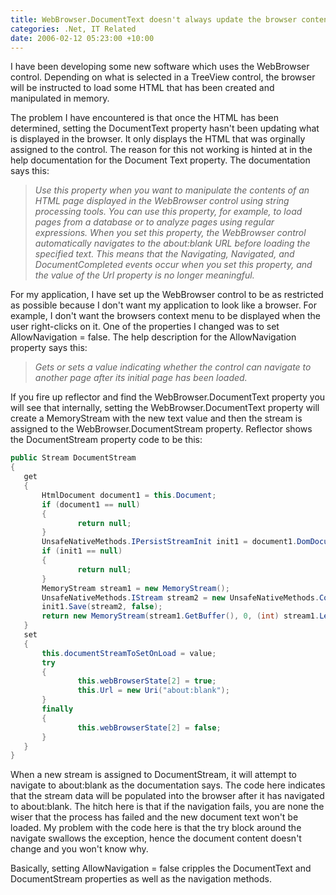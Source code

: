 ```yaml
---
title: WebBrowser.DocumentText doesn't always update the browser contents
categories: .Net, IT Related
date: 2006-02-12 05:23:00 +10:00
---
```


I have been developing some new software which uses the WebBrowser control. Depending on what is selected in a TreeView control, the browser will be instructed to load some HTML that has been created and manipulated in memory. 

The problem I have encountered is that once the HTML has been determined, setting the DocumentText property hasn't been updating what is displayed in the browser. It only displays the HTML that was orginally assigned to the control. The reason for this not working is hinted at in the help documentation for the Document Text property. The documentation says this:

> _Use this property when you want to manipulate the contents of an HTML page displayed in the WebBrowser control using string processing tools. You can use this property, for example, to load pages from a database or to analyze pages using regular expressions. When you set this property, the WebBrowser control automatically navigates to the about:blank URL before loading the specified text. This means that the Navigating, Navigated, and DocumentCompleted events occur when you set this property, and the value of the Url property is no longer meaningful._

<!--more-->

For my application, I have set up the WebBrowser control to be as restricted as possible because I don't want my application to look like a browser. For example, I don't want the browsers context menu to be displayed when the user right-clicks on it. One of the properties I changed was to set AllowNavigation = false. The help description for the AllowNavigation property says this:

> _Gets or sets a value indicating whether the control can navigate to another page after its initial page has been loaded._

If you fire up reflector and find the WebBrowser.DocumentText property you will see that internally, setting the WebBrowser.DocumentText property will create a MemoryStream with the new text value and then the stream is assigned to the WebBrowser.DocumentStream property. Reflector shows the DocumentStream property code to be this:

 ```csharp
public Stream DocumentStream
{
    get
    {
        HtmlDocument document1 = this.Document;
        if (document1 == null)
        {
                return null;
        }
        UnsafeNativeMethods.IPersistStreamInit init1 = document1.DomDocument as UnsafeNativeMethods.IPersistStreamInit;
        if (init1 == null)
        {
                return null;
        }
        MemoryStream stream1 = new MemoryStream();
        UnsafeNativeMethods.IStream stream2 = new UnsafeNativeMethods.ComStreamFromDataStream(stream1);
        init1.Save(stream2, false);
        return new MemoryStream(stream1.GetBuffer(), 0, (int) stream1.Length, false);
    }
    set
    {
        this.documentStreamToSetOnLoad = value;
        try
        {
                this.webBrowserState[2] = true;
                this.Url = new Uri("about:blank");
        }
        finally
        {
                this.webBrowserState[2] = false;
        }
    }
}
```

When a new stream is assigned to DocumentStream, it will attempt to navigate to about:blank as the documentation says. The code here indicates that the stream data will be populated into the browser after it has navigated to about:blank. The hitch here is that if the navigation fails, you are none the wiser that the process has failed and the new document text won't be loaded. My problem with the code here is that the try block around the navigate swallows the exception, hence the document content doesn't change and you won't know why.

Basically, setting AllowNavigation = false cripples the DocumentText and DocumentStream properties as well as the navigation methods.


